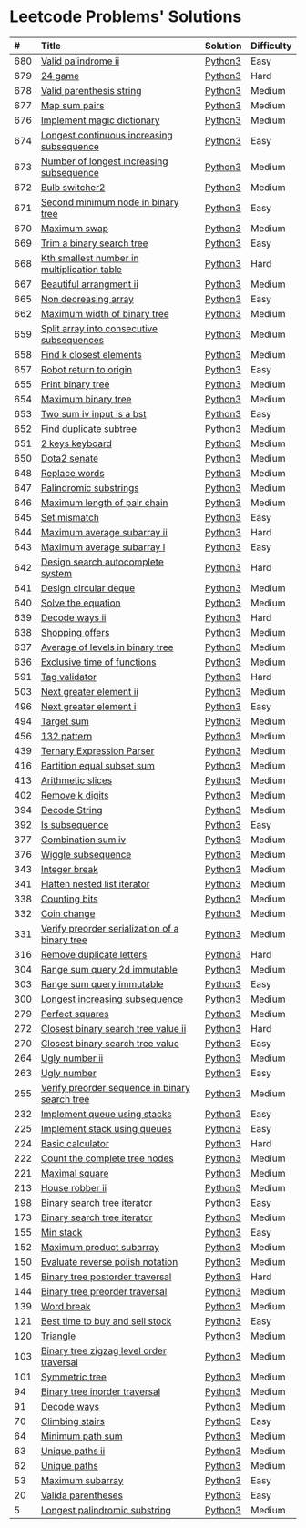 # Leetcode Problems' Solutions

| #    | Title                                                                                                                                 | Solution                                                           | Difficulty |
| :--- | :------------------------------------------------------------------------------------------------------------------------------------ | :----------------------------------------------------------        | :--------- |
| 680  | [Valid palindrome ii](https://leetcode.com/problems/valid-palindrome-ii/)                                                             | [Python3](./600/valid_palindrome_ii.py)                            | Easy       |
| 679  | [24 game](https://leetcode.com/problems/24-game/)                                                                                     | [Python3](./600/24_game.py)                                        | Hard       |
| 678  | [Valid parenthesis string](https://leetcode.com/problems/valid-parenthesis-string/)                                                   | [Python3](./600/valid_parenthesis_string.py)                       | Medium     |
| 677  | [Map sum pairs](https://leetcode.com/problems/map-sum-pairs/)                                                                         | [Python3](./600/map_sun_pairs.py)                                  | Medium     |
| 676  | [Implement magic dictionary](https://leetcode.com/problems/implement-magic-dictionary/)                                               | [Python3](./600/implement_magic_dictionary.py)                     | Medium     |
| 674  | [Longest continuous increasing subsequence](https://leetcode.com/problems/longest-continuous-increasing-subsequence/)                 | [Python3](./600/longest_continuous_increasing_subsequence.py)      | Easy       |
| 673  | [Number of longest increasing subsequence](https://leetcode.com/problems/number-of-longest-increasing-subsequence/)                   | [Python3](./600/number_of_longest_increasing_subsequence.py)       | Medium     |
| 672  | [Bulb switcher2](https://leetcode.com/problems/bulb-switcher-ii/)                                                                     | [Python3](./600/bulb_switcher2.py)                                 | Medium     |
| 671  | [Second minimum node in binary tree](https://leetcode.com/problems/second-minimum-node-in-a-binary-tree/)                             | [Python3](./600/second_minimum_node_in_binary_tree.py)             | Easy       |
| 670  | [Maximum swap](https://leetcode.com/problems/maximum-swap/)                                                                           | [Python3](./600/maximum_swap.py)                                   | Medium     |
| 669  | [Trim a binary search tree](https://leetcode.com/problems/trim-a-binary-search-tree/)                                                 | [Python3](./600/trim_a_binary_search_tree.py)                      | Easy       |
| 668  | [Kth smallest number in multiplication table](https://leetcode.com/problems/kth-smallest-number-in-multiplication-table/submissions/) | [Python3](./600/kth_smallest_number_in_multiplication_table.py)    | Hard       |
| 667  | [Beautiful arrangment ii](https://leetcode.com/problems/beautiful-arrangement-ii/)                                                    | [Python3](./600/beautiful_arragement_2.py)                         | Medium     |
| 665  | [Non decreasing array](https://leetcode.com/problems/non-decreasing-array/)                                                           | [Python3](./600/non_decreasing_array.py)                           | Easy       |
| 662  | [Maximum width of binary tree](https://leetcode.com/problems/maximum-width-of-binary-tree/)                                           | [Python3](./600/maximum_width_of_binary_tree.py)                   | Medium     |
| 659  | [Split array into consecutive subsequences](https://leetcode.com/problems/split-array-into-consecutive-subsequences/)                 | [Python3](./600/split_array_into_consecutive_subsequences.py)      | Medium     |
| 658  | [Find k closest elements](https://leetcode.com/problems/find-k-closest-elements/submissions/)                                         | [Python3](./600/find_k_closest_elements.py)                        | Medium     |
| 657  | [Robot return to origin](https://leetcode.com/problems/robot-return-to-origin/)                                                       | [Python3](./600/robot_return_to_origin.py)                         | Easy       |
| 655  | [Print binary tree](https://leetcode.com/problems/print-binary-tree/)                                                                 | [Python3](./600/print_binary_tree.py)                              | Medium     |
| 654  | [Maximum binary tree](https://leetcode.com/problems/maximum-binary-tree/)                                                             | [Python3](./600/maximum_binary_tree.py)                            | Medium     |
| 653  | [Two sum iv input is a bst](https://leetcode.com/problems/two-sum-iv-input-is-a-bst/)                                                 | [Python3](./600/two_sum_4_input_a_bst.py)                          | Easy       |
| 652  | [Find duplicate subtree](https://leetcode.com/problems/find-duplicate-subtrees/)                                                      | [Python3](./600/find_duplicate_subtrees.py)                        | Medium     |
| 651  | [2 keys keyboard](https://leetcode.com/problems/2-keys-keyboard/)                                                                     | [Python3](./600/_2_keys_keyboard.py)                               | Medium     |
| 650  | [Dota2 senate](https://leetcode.com/problems/dota2-senate/)                                                                           | [Python3](./600/dota2_senate.py)                                   | Medium     |
| 648  | [Replace words](https://leetcode.com/problems/replace-words/)                                                                         | [Python3](./600/replace_words.py)                                  | Medium     |
| 647  | [Palindromic substrings](https://leetcode.com/problems/palindromic-substrings/)                                                       | [Python3](./600/palindromic_substring.py)                          | Medium     |
| 646  | [Maximum length of pair chain](https://leetcode.com/problems/maximum-length-of-pair-chain/)                                           | [Python3](./600/maximum_length_of_pair_chain.py)                   | Medium     |
| 645  | [Set mismatch](https://leetcode.com/problems/set-mismatch/)                                                                           | [Python3](./600/set_mismatch.py)                                   | Easy       |
| 644  | [Maximum average subarray ii](https://leetcode.com/problems/maximum-average-subarray-ii/)                                             | [Python3](./600/maximum_average_subarray_2.py)                     | Hard       |
| 643  | [Maximum average subarray i](https://leetcode.com/problems/maximum-average-subarray-i/)                                               | [Python3](./600/maximum_average_subarray_1.py)                     | Easy       |
| 642  | [Design search autocomplete system](https://leetcode.com/problems/design-search-autocomplete-system/)                                 | [Python3](./600/design_search_autocomplete_system.py)              | Hard       |
| 641  | [Design circular deque](https://leetcode.com/problems/design-circular-deque/)                                                         | [Python3](./600/design_circular_deque.py)                          | Medium     |
| 640  | [Solve the equation](https://leetcode.com/problems/solve-the-equation/)                                                               | [Python3](./600/solve_equation_problem.py)                         | Medium     |
| 639  | [Decode ways ii](https://leetcode.com/problems/decode-ways-ii/)                                                                       | [Python3](./600/decode_ways_2.py)                                  | Hard       |
| 638  | [Shopping offers](https://leetcode.com/problems/shopping-offers/)                                                                     | [Python3](./600/shopping_offers.py)                                | Medium     |
| 637  | [Average of levels in binary tree](https://leetcode.com/problems/average-of-levels-in-binary-tree/)                                   | [Python3](./600/average_levels_of_binary_tree.py)                  | Medium     |
| 636  | [Exclusive time of functions](https://leetcode.com/problems/exclusive-time-of-functions/)                                             | [Python3](./600/exclusive_times_of_functions.py)                   | Medium     |
| 591  | [Tag validator](https://leetcode.com/problems/tag-validator/)                                                                         | [Python3](./500/tag_validator.py)                                  | Hard       |
| 503  | [Next greater element ii](https://leetcode.com/problems/next-greater-element-ii/)                                                     | [Python3](./500/next_greater_element_2.py)                         | Medium     |
| 496  | [Next greater element i](https://leetcode.com/problems/next-greater-element-i/)                                                       | [Python3](./400/next_greater_element_1.py)                         | Easy       |
| 494  | [Target sum](https://leetcode.com/problems/target-sum/)                                                                               | [Python3](./400/target_sum.py)                                     | Medium     |
| 456  | [132 pattern](https://leetcode.com/problems/132-pattern/)                                                                             | [Python3](./400/132_pattern.py)                                    | Medium     |
| 439  | [Ternary Expression Parser](https://leetcode.com/problems/ternary-expression-parser/)                                                 | [Python3](./400/ternary_expression_parser.py)                      | Medium     |
| 416  | [Partition equal subset sum](https://leetcode.com/problems/partition-equal-subset-sum/)                                               | [Python3](./400/partition_equal_subset_sum.py)                     | Medium     |
| 413  | [Arithmetic slices](https://leetcode.com/problems/arithmetic-slices/)                                                                 | [Python3](./400/arithmetic_slices.py)                              | Medium     |
| 402  | [Remove k digits](https://leetcode.com/problems/remove-k-digits/)                                                                     | [Python3](./400/remove_k_digits.py)                                | Medium     |
| 394  | [Decode String](https://leetcode.com/problems/decode-string/)                                                                         | [Python3](./300/decode_string.py)                                  | Medium     |
| 392  | [Is subsequence](https://leetcode.com/problems/is-subsequence/)                                                                       | [Python3](./300/is_subsequence.py)                                 | Easy       |
| 377  | [Combination sum iv](https://leetcode.com/problems/combination-sum-iv/)                                                               | [Python3](./300/combination_sum_iv.py)                             | Medium     |
| 376  | [Wiggle subsequence](https://leetcode.com/problems/wiggle-subsequence/)                                                               | [Python3](./300/wiggle_subsequence.py)                             | Medium     |
| 343  | [Integer break](https://leetcode.com/problems/integer-break/)                                                                         | [Python3](./300/integer_break.py)                                  | Medium     |
| 341  | [Flatten nested list iterator](https://leetcode.com/problems/flatten-nested-list-iterator/)                                           | [Python3](./300/flatten_nested_list_iterator.py)                   | Medium     |
| 338  | [Counting bits](https://leetcode.com/problems/counting-bits/)                                                                         | [Python3](./300/counting_bits.py)                                  | Medium     |
| 332  | [Coin change](https://leetcode.com/problems/coin-change/)                                                                             | [Python3](./300/coin_change.py)                                    | Medium     |
| 331  | [Verify preorder serialization of a binary tree](https://leetcode.com/problems/verify-preorder-serialization-of-a-binary-tree/)       | [Python3](./300/verify_preorder_serialization_of_a_binary_tree.py) | Medium     |
| 316  | [Remove duplicate letters](https://leetcode.com/problems/remove-duplicate-letters/)                                                   | [Python3](./300/remove_duplicate_letters.py)                       | Hard       |
| 304  | [Range sum query 2d immutable](https://leetcode.com/problems/range-sum-query-2d-immutable/)                                           | [Python3](./300/range_sum_query_2d_immutable.py)                   | Medium     |
| 303  | [Range sum query immutable](https://leetcode.com/problems/range-sum-query-immutable/)                                                 | [Python3](./300/range_sum_query_immutable.py)                      | Easy       |
| 300  | [Longest increasing subsequence](https://leetcode.com/problems/longest-increasing-subsequence/)                                       | [Python3](./300/longest_increasing_subsequence.py)                 | Medium     |
| 279  | [Perfect squares](https://leetcode.com/problems/perfect-squares/)                                                                     | [Python3](./200/perfect_squares.py)                                | Medium     |
| 272  | [Closest binary search tree value ii](https://leetcode.com/problems/closest-binary-search-tree-value-ii/)                             | [Python3](./200/closest_binary_search_tree_value_ii.py)            | Hard       |
| 270  | [Closest binary search tree value](https://leetcode.com/problems/closest-binary-search-tree-value/)                                   | [Python3](./200/closest_binary_search_tree_value.py)               | Easy       |
| 264  | [Ugly number ii](https://leetcode.com/problems/ugly-number-ii/)                                                                       | [Python3](./200/ugly_number_ii.py)                                 | Medium     |
| 263  | [Ugly number](https://leetcode.com/problems/ugly-number/)                                                                             | [Python3](./200/ugly_number.py)                                    | Easy       |
| 255  | [Verify preorder sequence in binary search tree](https://leetcode.com/problems/verify-preorder-sequence-in-binary-search-tree/)       | [Python3](./200/verify_preorder_sequence_in_binary_search_tree.py) | Medium     |
| 232  | [Implement queue using stacks](https://leetcode.com/problems/implement-queue-using-stacks/)                                           | [Python3](./200/implement_queue_using_stacks.py)                   | Easy       |
| 225  | [Implement stack using queues](https://leetcode.com/problems/implement-stack-using-queues/)                                           | [Python3](./200/implement_stack_using_queues.py)                   | Easy       |
| 224  | [Basic calculator](https://leetcode.com/problems/basic-calculator/)                                                                   | [Python3](./200/basic_calculator.py)                               | Hard       |
| 222  | [Count the complete tree nodes](https://leetcode.com/problems/count-complete-tree-nodes/)                                             | [Python3](./200/count_complete_tree_nodes.py)                      | Medium     |
| 221  | [Maximal square](https://leetcode.com/problems/maximal-square/)                                                                       | [Python3](./200/maximal_square.py)                                 | Medium     |
| 213  | [House robber ii](https://leetcode.com/problems/house-robber-ii/)                                                                     | [Python3](./200/house_robber_ii.py)                                | Medium     |
| 198  | [Binary search tree iterator](https://leetcode.com/problems/house-robber/)                                                            | [Python3](./100/house_robber.py)                                   | Easy       |
| 173  | [Binary search tree iterator](https://leetcode.com/problems/binary-search-tree-iterator/)                                             | [Python3](./100/binary_search_tree_iterator.py)                    | Medium     |
| 155  | [Min stack](https://leetcode.com/problems/min-stack/)                                                                                 | [Python3](./100/min_stack.py)                                      | Easy       |
| 152  | [Maximum product subarray](https://leetcode.com/problems/maximum-product-subarray/)                                                   | [Python3](./100/maximum_product_subarray.py)                       | Medium     |
| 150  | [Evaluate reverse polish notation](https://leetcode.com/problems/evaluate-reverse-polish-notation/)                                   | [Python3](./100/evaluate_reverse_polish_notation.py)               | Medium     |
| 145  | [Binary tree postorder traversal](https://leetcode.com/problems/binary-tree-postorder-traversal/)                                     | [Python3](./100/binary_tree_postorder_traversql.py)                | Hard       |
| 144  | [Binary tree preorder traversal](https://leetcode.com/problems/binary-tree-preorder-traversal/)                                       | [Python3](./100/binary_tree_preorder_traversal.py)                 | Medium     |
| 139  | [Word break](https://leetcode.com/problems/word-break/)                                                                               | [Python3](./100/word_break.py)                                     | Medium     |
| 121  | [Best time to buy and sell stock](https://leetcode.com/problems/best-time-to-buy-and-sell-stock/)                                     | [Python3](./100/best_time_to_buy_and_sell_stock.py)                | Easy       |
| 120  | [Triangle](https://leetcode.com/problems/triangle/)                                                                                   | [Python3](./100/triangle.py)                                       | Medium     |
| 103  | [Binary tree zigzag level order traversal](https://leetcode.com/problems/binary-tree-zigzag-level-order-traversal/)                   | [Python3](./100/binary_tree_zigzag_level_order_traversal.py)       | Medium     |
| 101  | [Symmetric tree](https://leetcode.com/problems/symmetric-tree/)                                                                       | [Python3](./100/symmetric_tree.py)                                 | Medium     |
| 94   | [Binary tree inorder traversal](https://leetcode.com/problems/binary-tree-inorder-traversal/)                                         | [Python3](./000/binary_tree_inorder_traversal.py)                  | Medium     |
| 91   | [Decode ways](https://leetcode.com/problems/decode-ways/)                                                                             | [Python3](./000/decode_ways_1.py)                                  | Medium     |
| 70   | [Climbing stairs](https://leetcode.com/problems/climbing-stairs/)                                                                     | [Python3](./000/climbing_stairs.py)                                | Easy       |
| 64   | [Minimum path sum](https://leetcode.com/problems/minimum-path-sum/)                                                                   | [Python3](./000/minimum_path_sum.py)                               | Medium     |
| 63   | [Unique paths ii](https://leetcode.com/problems/unique-paths-ii/)                                                                     | [Python3](./000/unique_paths_ii.py)                                | Medium     |
| 62   | [Unique paths](https://leetcode.com/problems/unique-paths/)                                                                           | [Python3](./000/unique_paths.py)                                   | Medium     |
| 53   | [Maximum subarray](https://leetcode.com/problems/maximum-subarray/)                                                                   | [Python3](./000/maximum_subarray.py)                               | Easy       |
| 20   | [Valida parentheses](https://leetcode.com/problems/valid-parentheses/)                                                                | [Python3](./000/valid_parentheses.py)                              | Easy       |
| 5    | [Longest palindromic substring](https://leetcode.com/problems/longest-palindromic-substring/)                                         | [Python3](./000/longest_palindromic_substring.py)                  | Medium     |
